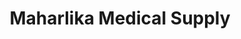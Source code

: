 ---
title: "Maharlika Medical Supply"
url: /manila/maharlika-medical-supply/
shop: medical supply
---